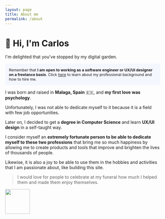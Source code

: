 ```yaml
---
layout: page
title: About me
permalink: /about
---
```


# 👋 Hi, I'm Carlos

I'm delighted that you've stopped by my digital garden.

<div style="padding: 1em 1em; background: #f5f7ff; font-size: 0.88em; border-radius: 4px;">
Remember that <b>I am open to working as a software engineer or UX/UI designer on a freelance basis</b>. Click <a class="internal-link" href="/hire-me">here</a> to learn about my professional background and how to hire me.
</div>

I was born and raised in **Malaga, Spain** 🇪🇸, and **my first love was psychology**.

Unfortunately, I was not able to dedicate myself to it because it is a field with few job opportunities.

Later on, I decided to get a **degree in Computer Science** and learn **UX/UI design** in a self-taught way.

I consider myself an **extremely fortunate person to be able to dedicate myself to these two professions** that bring me so much happiness by allowing me to create products and tools that improve and brighten the lives of thousands of people.

Likewise, it is also a joy to be able to use them in the hobbies and activities that I am passionate about, like building this site.

> I would love for people to celebrate at my funeral how much I helped them and made them enjoy themselves.

<p ></p>
<div style="display: flex; justify-content: start; align-items: start;">
<img width="80px" style="margin:0" src="https://i.postimg.cc/nrWvmrx5/Frame-4.png"/></div>
